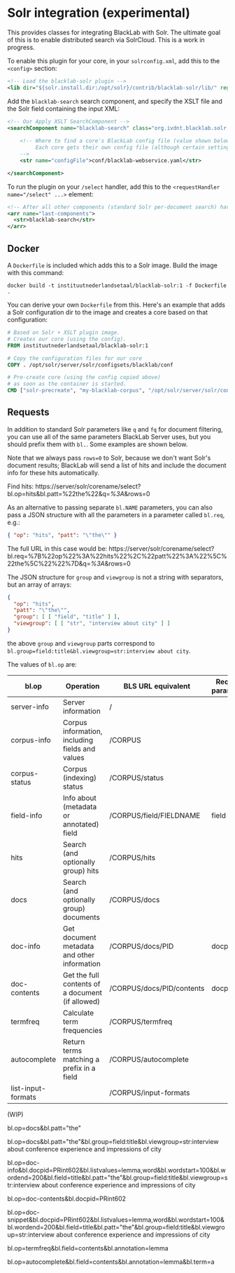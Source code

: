 # Solr integration (experimental)

This provides classes for integrating BlackLab with Solr. The ultimate goal of this is to enable distributed search via SolrCloud. This is a work in progress. 

To enable this plugin for your core, in your `solrconfig.xml`, add this to the `<config>` section:

```xml
<!-- Load the blacklab-solr plugin -->
<lib dir="${solr.install.dir:/opt/solr}/contrib/blacklab-solr/lib/" regex="blacklab-solr.*\.jar" />
```

Add the `blacklab-search` search component, and specify the XSLT file and the Solr field containing the input XML:

```xml
<!-- Our Apply XSLT SearchComponent -->
<searchComponent name="blacklab-search" class="org.ivdnt.blacklab.solr.BlackLabSearchComponent" >
    
    <!-- Where to find a core's BlackLab config file (value shown below is the default path).
         Each core gets their own config file (although certain settings are engine-wide...)
    -->
    <str name="configFile">conf/blacklab-webservice.yaml</str>

</searchComponent>
```

To run the plugin on your `/select` handler, add this to the `<requestHandler name="/select" ...>` element:

```xml
<!-- After all other components (standard Solr per-document search) have run, run the BlackLab (per-hit) search -->
<arr name="last-components">
  <str>blacklab-search</str>
</arr>
```

## Docker

A `Dockerfile` is included which adds this to a Solr image. Build the image with this command:

    docker build -t instituutnederlandsetaal/blacklab-solr:1 -f Dockerfile .

You can derive your own `Dockerfile` from this. Here's an example that adds a Solr configuration dir to the image and creates a core based on that configuration:

```Dockerfile
# Based on Solr + XSLT plugin image.
# Creates our core (using the config).
FROM instituutnederlandsetaal/blacklab-solr:1

# Copy the configuration files for our core
COPY . /opt/solr/server/solr/configsets/blacklab/conf

# Pre-create core (using the config copied above)
# as soon as the container is started.
CMD ["solr-precreate", "my-blacklab-corpus", "/opt/solr/server/solr/configsets/blacklab"]
```

## Requests

In addition to standard Solr parameters like `q` and `fq` for document 
filtering, you can use all of the same parameters BlackLab Server uses,
but you should prefix them with `bl.`. Some examples are shown below.

Note that we always pass `rows=0` to Solr, because we don't want Solr's 
document results; BlackLab will send a list of hits and include the document info
for these hits automatically.

Find hits: https://server/solr/corename/select?bl.op=hits&bl.patt=%22the%22&q=*%3A*&rows=0

As an alternative to passing separate `bl.NAME` parameters, you can also pass a JSON
structure with all the parameters in a parameter called `bl.req`, e.g.:

```json
{ "op": "hits", "patt": "\"the\"" }
```

The full URL in this case would be: https://server/solr/corename/select?bl.req=%7B%22op%22%3A%22hits%22%2C%22patt%22%3A%22%5C%22the%5C%22%22%7D&q=*%3A*&rows=0

The JSON structure for `group` and `viewgroup` is not a string with separators, but an array of arrays:

```json
{
  "op": "hits",
  "patt": "\"the\"",
  "group": [ [ "field", "title" ] ],
  "viewgroup": [ [ "str", "interview about city" ] ]
}
```

the above `group` and `viewgroup` parts correspond to `bl.group=field:title&bl.viewgroup=str:interview about city`.

The values of `bl.op` are:

| bl.op              | Operation                                        | BLS URL equivalent        | Required parameters |
|--------------------|--------------------------------------------------|---------------------------|---------------------|
| server-info        | Server information                               | /                         |                     |
| corpus-info        | Corpus information, including fields and values  | /CORPUS                   |                     |
| corpus-status      | Corpus (indexing) status                         | /CORPUS/status            |                     |
| field-info         | Info about (metadata or annotated) field         | /CORPUS/field/FIELDNAME   | field               |
| hits               | Search (and optionally group) hits               | /CORPUS/hits              |                     |
| docs               | Search (and optionally group) documents          | /CORPUS/docs              |                     |
| doc-info           | Get document metadata and other information      | /CORPUS/docs/PID          | docpid              |
| doc-contents       | Get the full contents of a document (if allowed) | /CORPUS/docs/PID/contents | docpid              |
| termfreq           | Calculate term frequencies                       | /CORPUS/termfreq          |                     |
| autocomplete       | Return terms matching a prefix in a field        | /CORPUS/autocomplete      |                     |
| list-input-formats |                                                  | /CORPUS/input-formats     |                     |

(WIP)

bl.op=docs&bl.patt="the"

bl.op=docs&bl.patt="the"&bl.group=field:title&bl.viewgroup=str:interview about conference experience and impressions of city

bl.op=doc-info&bl.docpid=PRint602&bl.listvalues=lemma,word&bl.wordstart=100&bl.wordend=200&bl.field=title&bl.patt="the"&bl.group=field:title&bl.viewgroup=str:interview about conference experience and impressions of city

bl.op=doc-contents&bl.docpid=PRint602

bl.op=doc-snippet&bl.docpid=PRint602&bl.listvalues=lemma,word&bl.wordstart=100&bl.wordend=200&bl.field=title&bl.patt="the"&bl.group=field:title&bl.viewgroup=str:interview about conference experience and impressions of city

bl.op=termfreq&bl.field=contents&bl.annotation=lemma

bl.op=autocomplete&bl.field=contents&bl.annotation=lemma&bl.term=a
